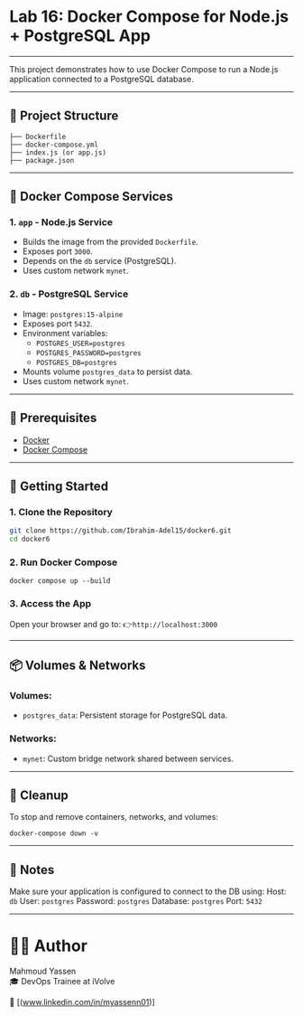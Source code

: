 # Lab 16: Docker Compose for Node.js + PostgreSQL App

---

This project demonstrates how to use Docker Compose to run a Node.js application connected to a PostgreSQL database.

---

## 📁 Project Structure
```
├── Dockerfile
├── docker-compose.yml
├── index.js (or app.js)
├── package.json

```

---

## 🐳 Docker Compose Services

### 1. `app` - Node.js Service
- Builds the image from the provided `Dockerfile`.
- Exposes port `3000`.
- Depends on the `db` service (PostgreSQL).
- Uses custom network `mynet`.

### 2. `db` - PostgreSQL Service
- Image: `postgres:15-alpine`
- Exposes port `5432`.
- Environment variables:
  - `POSTGRES_USER=postgres`
  - `POSTGRES_PASSWORD=postgres`
  - `POSTGRES_DB=postgres`
- Mounts volume `postgres_data` to persist data.
- Uses custom network `mynet`.

---

## 🔧 Prerequisites

- [Docker](https://docs.docker.com/get-docker/)
- [Docker Compose](https://docs.docker.com/compose/)

---

## 🚀 Getting Started

### 1. Clone the Repository
```bash
git clone https://github.com/Ibrahim-Adel15/docker6.git
cd docker6
```
### 2. Run Docker Compose
```
docker compose up --build
```
### 3. Access the App
Open your browser and go to:
👉`http://localhost:3000`

---
## 📦 Volumes & Networks

### Volumes:
- `postgres_data`: Persistent storage for PostgreSQL data.

### Networks:
- `mynet`: Custom bridge network shared between services.

---

## 🧹 Cleanup
To stop and remove containers, networks, and volumes:
```
docker-compose down -v
```

---

## 📝 Notes
Make sure your application is configured to connect to the DB using:
Host: `db`
User: `postgres`
Password: `postgres`
Database: `postgres`
Port: `5432`

---
# 👨‍💻 Author  
Mahmoud Yassen  
🎓 DevOps Trainee at iVolve

🔗 [(www.linkedin.com/in/myassenn01)]
















